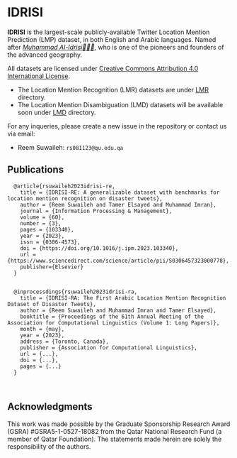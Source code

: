 # IDRISI
**IDRISI** is the largest-scale publicly-available Twitter Location Mention Prediction (LMP) dataset, in both English and Arabic languages. Named after [_Muhammad Al-Idrisi👳🏻‍♂️_](https://en.wikipedia.org/wiki/Muhammad_al-Idrisi), who is one of the pioneers and founders of the advanced geography. 

All datasets are licensed under [Creative Commons Attribution 4.0 International License](https://creativecommons.org/licenses/by/4.0/legalcode).

- The Location Mention Recognition (LMR) datasets are under [LMR](https://github.com/rsuwaileh/IDRISI/tree/main/LMR) directory.
- The Location Mention Disambiguation (LMD) datasets will be available soon under [LMD](https://github.com/rsuwaileh/IDRISI/tree/main/LMD) directory.

For any inqueries, please create a new issue in the repository or contact us via email:
- Reem Suwaileh: `rs081123@qu.edu.qa`


  
## Publications
```
  @article{rsuwaileh2023idrisi-re,
    title = {IDRISI-RE: A generalizable dataset with benchmarks for location mention recognition on disaster tweets},
    author = {Reem Suwaileh and Tamer Elsayed and Muhammad Imran},
    journal = {Information Processing & Management},
    volume = {60},
    number = {3},
    pages = {103340},
    year = {2023},
    issn = {0306-4573},
    doi = {https://doi.org/10.1016/j.ipm.2023.103340},
    url = {https://www.sciencedirect.com/science/article/pii/S0306457323000778},
    publisher={Elsevier}
  }

  
  @inprocessdings{rsuwaileh2023idrisi-ra,
    title = {IDRISI-RA: The First Arabic Location Mention Recognition Dataset of Disaster Tweets},
    author = {Reem Suwaileh and Muhammad Imran and Tamer Elsayed},
    booktitle = {Proceedings of the 61th Annual Meeting of the Association for Computational Linguistics (Volume 1: Long Papers)},
    month = {may},
    year = {2023},
    address = {Toronto, Canada},
    publisher = {Association for Computational Linguistics},
    url = {...},
    doi = {...},
    pages = {...}
  }
  
    
```
  
## Acknowledgments
This work was made possible by the Graduate Sponsorship Research Award (GSRA) #GSRA5-1-0527-18082 from the Qatar National Research Fund (a member of Qatar Foundation). The statements made herein are solely the responsibility of the authors.
